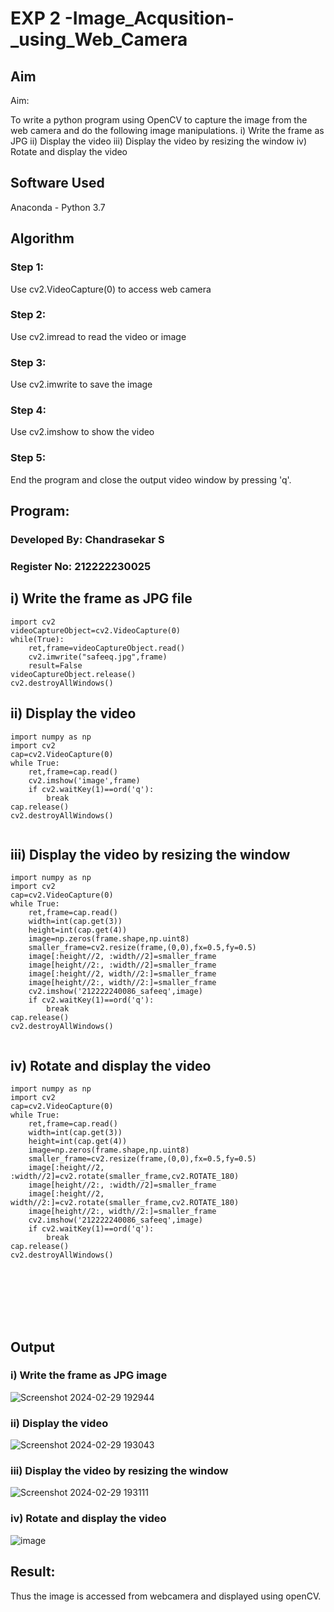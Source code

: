# EXP 2 -Image_Acqusition-_using_Web_Camera
## Aim
 
Aim:
 
To write a python program using OpenCV to capture the image from the web camera and do the following image manipulations.
i) Write the frame as JPG 
ii) Display the video 
iii) Display the video by resizing the window
iv) Rotate and display the video

## Software Used
Anaconda - Python 3.7
## Algorithm
### Step 1:
Use cv2.VideoCapture(0) to access web camera

### Step 2:
Use cv2.imread to read the video or image

### Step 3:
Use cv2.imwrite to save the image

### Step 4:
Use cv2.imshow to show the video

### Step 5:
End the program and close the output video window by pressing 'q'.

## Program:

### Developed By: Chandrasekar S
### Register No: 212222230025

## i) Write the frame as JPG file
```
import cv2
videoCaptureObject=cv2.VideoCapture(0)
while(True):
    ret,frame=videoCaptureObject.read()
    cv2.imwrite("safeeq.jpg",frame)
    result=False
videoCaptureObject.release()
cv2.destroyAllWindows()

```



## ii) Display the video
```
import numpy as np
import cv2
cap=cv2.VideoCapture(0)
while True:
    ret,frame=cap.read()
    cv2.imshow('image',frame)
    if cv2.waitKey(1)==ord('q'):
        break
cap.release()
cv2.destroyAllWindows()


```



## iii) Display the video by resizing the window
```
import numpy as np
import cv2
cap=cv2.VideoCapture(0)
while True:
    ret,frame=cap.read()
    width=int(cap.get(3))
    height=int(cap.get(4))
    image=np.zeros(frame.shape,np.uint8)
    smaller_frame=cv2.resize(frame,(0,0),fx=0.5,fy=0.5)
    image[:height//2, :width//2]=smaller_frame
    image[height//2:, :width//2]=smaller_frame
    image[:height//2, width//2:]=smaller_frame
    image[height//2:, width//2:]=smaller_frame
    cv2.imshow('212222240086_safeeq',image)
    if cv2.waitKey(1)==ord('q'):
        break
cap.release()
cv2.destroyAllWindows()


```




## iv) Rotate and display the video

```
import numpy as np
import cv2
cap=cv2.VideoCapture(0)
while True:
    ret,frame=cap.read()
    width=int(cap.get(3))
    height=int(cap.get(4))
    image=np.zeros(frame.shape,np.uint8)
    smaller_frame=cv2.resize(frame,(0,0),fx=0.5,fy=0.5)
    image[:height//2, :width//2]=cv2.rotate(smaller_frame,cv2.ROTATE_180)
    image[height//2:, :width//2]=smaller_frame
    image[:height//2, width//2:]=cv2.rotate(smaller_frame,cv2.ROTATE_180)
    image[height//2:, width//2:]=smaller_frame
    cv2.imshow('212222240086_safeeq',image)
    if cv2.waitKey(1)==ord('q'):
        break
cap.release()
cv2.destroyAllWindows()








```

## Output

### i) Write the frame as JPG image
![Screenshot 2024-02-29 192944](https://github.com/Safeeq-Fazil/Image_Acqusition-_using_Web_Camera/assets/118680361/c8b0286b-c534-4257-969a-5eecda36c129)



### ii) Display the video
![Screenshot 2024-02-29 193043](https://github.com/Safeeq-Fazil/Image_Acqusition-_using_Web_Camera/assets/118680361/d5f3c4c5-00e0-4308-afe1-7757d822bacc)


### iii) Display the video by resizing the window
![Screenshot 2024-02-29 193111](https://github.com/Safeeq-Fazil/Image_Acqusition-_using_Web_Camera/assets/118680361/5342e510-6666-4779-8086-885e74cc124e)



### iv) Rotate and display the video
![image](https://github.com/Safeeq-Fazil/Image_Acqusition-_using_Web_Camera/assets/118680361/dd657881-1c67-4d17-8b5a-8e32b2094cce)



## Result:
Thus the image is accessed from webcamera and displayed using openCV.
